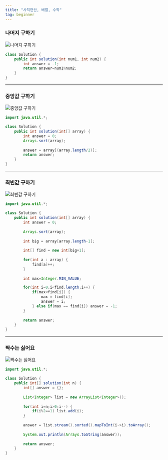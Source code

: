 ```yaml
---
title: "사칙연산, 배열, 수학"
tag: beginner
---
```


### 나머지 구하기
![나머지 구하기](https://github.com/yony-k/yony-k.github.io/assets/109204976/4ab77486-cd15-4788-93ba-7fe0d512940c)

```java
class Solution {
    public int solution(int num1, int num2) {
        int answer = -1;
        return answer=num1%num2;
    }
}
```

---

### 중앙값 구하기
![중앙값 구하기](https://github.com/yony-k/yony-k.github.io/assets/109204976/8fac47b3-9606-47c4-85d0-6d61f325b253)

```java
import java.util.*;

class Solution {
    public int solution(int[] array) {
        int answer = 0;
        Arrays.sort(array);
		
		answer = array[(array.length/2)];
        return answer;
    }
}
```

---

### 최빈값 구하기
![최빈값 구하기](https://github.com/yony-k/yony-k.github.io/assets/109204976/9f0f2beb-efa3-4f23-97f2-789436f530b1)

```java
import java.util.*;

class Solution {
    public int solution(int[] array) {
        int answer = 0;
        
        Arrays.sort(array);
		
		int big = array[array.length-1];
		
		int[] find = new int[big+1];
		
		for(int a : array) {
			find[a]++;
		}
		
		int max=Integer.MIN_VALUE;

		for(int i=0;i<find.length;i++) {
			if(max<find[i]) {
				max = find[i];
				answer = i;
			} else if(max == find[i]) answer = -1;  
		}
        
        return answer;
    }
}
```

---

### 짝수는 싫어요
![짝수는 싫어요](https://github.com/yony-k/yony-k.github.io/assets/109204976/faaae50f-60ed-4b8c-bb7f-ba45ee384a3c)

```java
import java.util.*;

class Solution {
    public int[] solution(int n) {
        int[] answer = {};
        
        List<Integer> list = new ArrayList<Integer>();
		
		for(int i=n;i>0;i--) {
			if(i%2==1) list.add(i);
		}
		
		answer = list.stream().sorted().mapToInt(i->i).toArray();
		
		System.out.println(Arrays.toString(answer));	
        
        return answer;
    }
}
```

